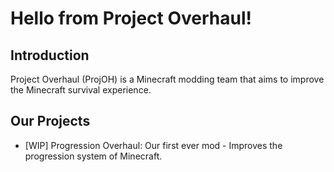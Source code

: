 # Hello from Project Overhaul!
## Introduction
Project Overhaul (ProjOH) is a Minecraft modding team that aims to improve the Minecraft survival experience.

## Our Projects
- \[WIP] Progression Overhaul: Our first ever mod - Improves the progression system of Minecraft.

